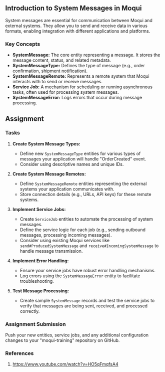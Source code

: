 ## Introduction to System Messages in Moqui

System messages are essential for communication between Moqui and external systems. They allow you to send and receive data in various formats, enabling integration with different applications and platforms.

### Key Concepts

* **SystemMessage:** The core entity representing a message. It stores the message content, status, and related metadata.
* **SystemMessageType:** Defines the type of message (e.g., order confirmation, shipment notification).
* **SystemMessageRemote:** Represents a remote system that Moqui interacts with to send or receive messages.
* **Service Job:** A mechanism for scheduling or running asynchronous tasks, often used for processing system messages.
* **SystemMessageError:** Logs errors that occur during message processing.

## Assignment

### Tasks

1. **Create System Message Types:**
    * Define new `SystemMessageType` entities for various types of messages your application will handle "OrderCreated" event.
    * Consider using descriptive names and unique IDs.

2. **Create System Message Remotes:**
    * Define `SystemMessageRemote` entities representing the external systems your application communicates with.
    * Store connection details (e.g., URLs, API keys) for these remote systems.

3. **Implement Service Jobs:**
    * Create `ServiceJob` entities to automate the processing of system messages.
    * Define the service logic for each job (e.g., sending outbound messages, processing incoming messages).
    * Consider using existing Moqui services like `send#ProducedSystemMessage` and `receive#IncomingSystemMessage` to handle message transmission.

4. **Implement Error Handling:**
    * Ensure your service jobs have robust error handling mechanisms.
    * Log errors using the `SystemMessageError` entity to facilitate troubleshooting.

5. **Test Message Processing:**
    * Create sample `SystemMessage` records and test the service jobs to verify that messages are being sent, received, and processed correctly.

### Assignment Submission

Push your new entities, service jobs, and any additional configuration changes to your "moqui-training" repository on GitHub.

### References 
1. https://www.youtube.com/watch?v=HO5qFmqfsA4

